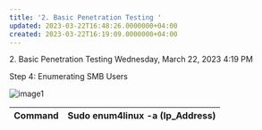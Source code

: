 ```yaml
---
title: '2. Basic Penetration Testing '
updated: 2023-03-22T16:48:26.0000000+04:00
created: 2023-03-22T16:19:09.0000000+04:00
---
```


2\. Basic Penetration Testing
Wednesday, March 22, 2023
4:19 PM

Step 4: Enumerating SMB Users

![image1](image1-217.png)

| Command | Sudo enum4linux -a (Ip_Address) |
|---------|---------------------------------|

